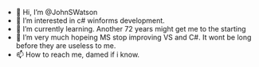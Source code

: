 - 👋 Hi, I’m @JohnSWatson
- 👀 I’m interested in c# winforms development.
- 🌱 I’m currently learning. Another 72 years might get me to the starting
- 💞️ I’m very much hopeing MS stop improving VS and C#. It wont be long before they are useless to me.
- 📫 How to reach me, damed if i know.

<!---
JohnSWatson/JohnSWatson is a ✨ special ✨ repository because its `README.md` (this file) appears on your GitHub profile.
You can click the Preview link to take a look at your changes.
--->
